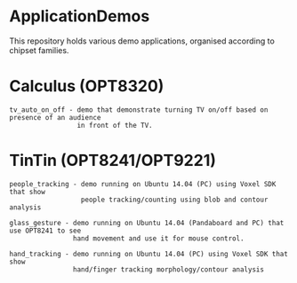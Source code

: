 # ApplicationDemos

This repository holds various demo applications, organised according to chipset families.

<h1>Calculus (OPT8320)</h1> 
   
    tv_auto_on_off - demo that demonstrate turning TV on/off based on presence of an audience
                     in front of the TV.

<h1>TinTin (OPT8241/OPT9221)</h1>
 
    people_tracking - demo running on Ubuntu 14.04 (PC) using Voxel SDK that show
                      people tracking/counting using blob and contour analysis

    glass_gesture - demo running on Ubuntu 14.04 (Pandaboard and PC) that use OPT8241 to see
                    hand movement and use it for mouse control.

    hand_tracking - demo running on Ubuntu 14.04 (PC) using Voxel SDK that show
                    hand/finger tracking morphology/contour analysis

